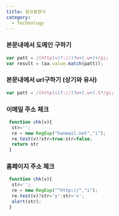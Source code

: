 ```yaml
---
title: 정규표현식
category:
  - Technology
---
```


### 본문내에서 도메인 구하기

```javascript
var patt = /(http(s)?://)?w+(.w+)+/gi;
var result = (aa.value.match(patt));
```

### 본문내에서 url구하기 (상기와 유사)

```javascript
var patt = /(http(s)?://)?w+(.w+).S*/gi;
```

### 이메일 주소 체크

```javascript
 function chk(v){
  str='';
  re = new RegExp("hanmail.net","i");  
  re.test(v)?str=true:str=false;
  return str
 }
```

### 홈페이지 주소 체크

```javascript
 function chk(v){
  str='';
  re = new RegExp("^http://","i");  
  re.test(v)?str='y':str='n';
  alert(str);
 }
```
